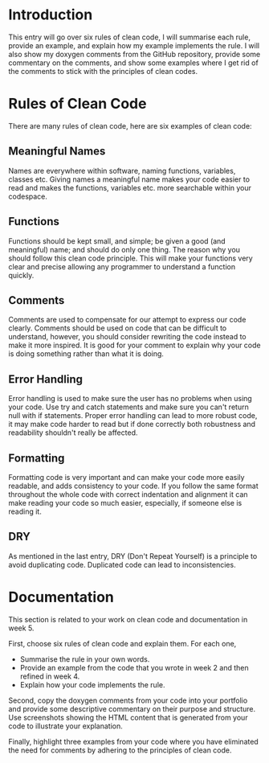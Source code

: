 # Introduction
This entry will go over six rules of clean code, I will summarise each rule, provide an example, and
explain how my example implements the rule. I will also show my doxygen comments from the GitHub
repository, provide some commentary on the comments, and show some examples where I get rid of the
comments to stick with the principles of clean codes.

# Rules of Clean Code

There are many rules of clean code, here are six examples of clean code:

## Meaningful Names

Names are everywhere within software, naming functions, variables, classes etc. Giving names a
meaningful name makes your code easier to read and makes the functions, variables etc. more searchable
within your codespace.

## Functions

Functions should be kept small, and simple; be given a good (and meaningful) name; and should do
only one thing. The reason why you should follow this clean code principle. This will make your 
functions very clear and precise allowing any programmer to understand a function quickly.

## Comments

Comments are used to compensate for our attempt to express our code clearly. Comments should
be used on code that can be difficult to understand, however, you should consider rewriting the 
code instead to make it more inspired. It is good for your comment to explain why your code is
doing something rather than what it is doing.

## Error Handling

Error handling is used to make sure the user has no problems when using your code. Use try and
catch statements and make sure you can't return null with if statements. Proper error handling can
lead to more robust code, it may make code harder to read but if done correctly both robustness and
readability shouldn't really be affected.

## Formatting

Formatting code is very important and can make your code more easily readable, and adds consistency
to your code. If you follow the same format throughout the whole code with correct indentation and
alignment it can make reading your code so much easier, especially, if someone else is reading it.

## DRY

As mentioned in the last entry, DRY (Don't Repeat Yourself) is a principle to avoid duplicating code.
Duplicated code can lead to inconsistencies.








# Documentation

This section is related to your work on clean code and documentation in week 5.

First, choose six rules of clean code and explain them. For each one,

* Summarise the rule in your own words.
* Provide an example from the code that you wrote in week 2 and then refined in week 4.
* Explain how your code implements the rule. 

Second, copy the doxygen comments from your code into your portfolio and provide some 
descriptive commentary on their purpose and structure. Use screenshots showing the HTML 
content that is generated from your code to illustrate your explanation.

Finally, highlight three examples from your code where you have eliminated the need
for comments by adhering to the principles of clean code.
 
